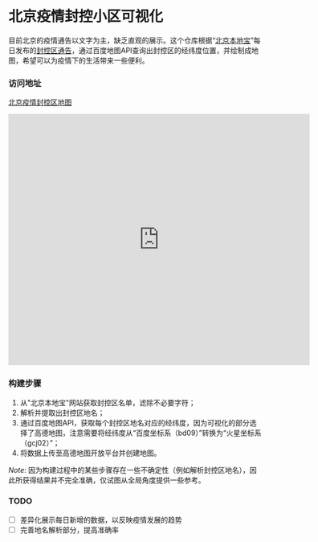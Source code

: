# 北京疫情封控小区可视化

目前北京的疫情通告以文字为主，缺乏直观的展示。这个仓库根据“[北京本地宝](http://bj.bendibao.com/)”每日发布的[封控区通告](http://bj.bendibao.com/news/20211022/301984.shtm)，通过百度地图API查询出封控区的经纬度位置，并绘制成地图，希望可以为疫情下的生活带来一些便利。



### 访问地址
[北京疫情封控区地图](https://maplab.amap.com/share/mapv/272589e85e2eb5c8861ad9a4f7e08075)

<iframe
    src="https://maplab.amap.com/share/mapv/272589e85e2eb5c8861ad9a4f7e08075"
    width="600" 
    height="500" 
    frameborder="0" 
    scrolling="no">
</iframe>


### 构建步骤
1. 从"北京本地宝"网站获取封控区名单，滤除不必要字符；
2. 解析并提取出封控区地名；
3. 通过百度地图API，获取每个封控区地名对应的经纬度，因为可视化的部分选择了高德地图，注意需要将经纬度从“百度坐标系（bd09）”转换为“火星坐标系（gcj02）”；
4. 将数据上传至高德地图开放平台并创建地图。

*Note*: 因为构建过程中的某些步骤存在一些不确定性（例如解析封控区地名），因此所获得结果并不完全准确，仅试图从全局角度提供一些参考。

### TODO
- [ ] 差异化展示每日新增的数据，以反映疫情发展的趋势
- [ ] 完善地名解析部分，提高准确率